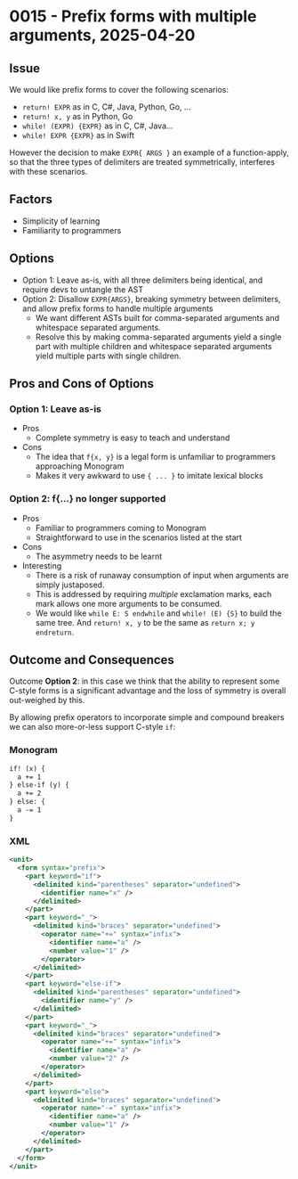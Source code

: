 # 0015 - Prefix forms with multiple arguments, 2025-04-20

## Issue

We would like prefix forms to cover the following scenarios:

- `return! EXPR` as in C, C#, Java, Python, Go, ...
- `return! x, y` as in Python, Go
- `while! (EXPR) {EXPR}` as in C, C#, Java...
- `while! EXPR {EXPR}` as in Swift

However the decision to make `EXPR{ ARGS }` an example of a function-apply, so
that the three types of delimiters are treated symmetrically, interferes with
these scenarios.

## Factors

- Simplicity of learning
- Familiarity to programmers

## Options

- Option 1: Leave as-is, with all three delimiters being identical, and require
  devs to untangle the AST
- Option 2: Disallow `EXPR{ARGS}`, breaking symmetry between delimiters, and
  allow prefix forms to handle multiple arguments
  - We want different ASTs built for comma-separated arguments and
    whitespace separated arguments.
  - Resolve this by making comma-separated arguments yield a single part with
    multiple children and whitespace separated arguments yield multiple parts
    with single children.

## Pros and Cons of Options

### Option 1: Leave as-is

- Pros
  - Complete symmetry is easy to teach and understand
- Cons
  - The idea that `f{x, y}` is a legal form is unfamiliar to programmers
    approaching Monogram
  - Makes it very awkward to use `{ ... }` to imitate lexical blocks

### Option 2: f{...} no longer supported

- Pros
  - Familiar to programmers coming to Monogram
  - Straightforward to use in the scenarios listed at the start
- Cons
  - The asymmetry needs to be learnt
- Interesting
  - There is a risk of runaway consumption of input when arguments are
    simply justaposed.
  - This is addressed by requiring _multiple_ exclamation marks, each mark
    allows one more arguments to be consumed.
  - We would like `while E: S endwhile` and `while! (E) {S}` to build the 
    same tree. And `return! x, y` to be the same as `return x; y endreturn`.

## Outcome and Consequences

Outcome **Option 2**: in this case we think that the ability to represent
some C-style forms is a significant advantage and the loss of symmetry is
overall out-weighed by this. 

By allowing prefix operators to incorporate simple and compound breakers
we can also more-or-less support C-style `if`:

### Monogram
```txt
if! (x) {
  a += 1
} else-if (y) {
  a += 2
} else: {
  a -= 1
}
```

### XML
```xml
<unit>
  <form syntax="prefix">
    <part keyword="if">
      <delimited kind="parentheses" separator="undefined">
        <identifier name="x" />
      </delimited>
    </part>
    <part keyword="_">
      <delimited kind="braces" separator="undefined">
        <operator name="+=" syntax="infix">
          <identifier name="a" />
          <number value="1" />
        </operator>
      </delimited>
    </part>
    <part keyword="else-if">
      <delimited kind="parentheses" separator="undefined">
        <identifier name="y" />
      </delimited>
    </part>
    <part keyword="_">
      <delimited kind="braces" separator="undefined">
        <operator name="+=" syntax="infix">
          <identifier name="a" />
          <number value="2" />
        </operator>
      </delimited>
    </part>
    <part keyword="else">
      <delimited kind="braces" separator="undefined">
        <operator name="-=" syntax="infix">
          <identifier name="a" />
          <number value="1" />
        </operator>
      </delimited>
    </part>
  </form>
</unit>
```


